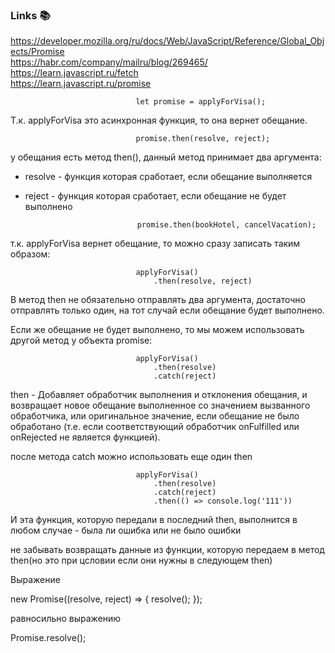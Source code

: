 ### Links :books:
https://developer.mozilla.org/ru/docs/Web/JavaScript/Reference/Global_Objects/Promise  
https://habr.com/company/mailru/blog/269465/  
https://learn.javascript.ru/fetch  
https://learn.javascript.ru/promise  

                                let promise = applyForVisa();

Т.к. applyForVisa это асинхронная функция, то она вернет обещание.

                                promise.then(resolve, reject);

у обещания есть метод then(), данный метод принимает два аргумента:
 * resolve - функция которая сработает, если обещание выполняется
 * reject - функция которая сработает, если обещание не будет выполнено

                                promise.then(bookHotel, cancelVacation);

т.к. applyForVisa вернет обещание, то можно сразу записать таким образом:

                                applyForVisa()
                                    .then(resolve, reject)

В метод then не обязательно отправлять два аргумента, достаточно отправлять только один, на тот случай если обещание будет выполнено.

Если же обещание не будет выполнено, то мы можем использовать другой метод у объекта promise:

                                applyForVisa()
                                    .then(resolve)
                                    .catch(reject)

then - Добавляет обработчик выполнения и отклонения обещания, и возвращает новое обещание выполненное со значением вызванного обработчика, или оригинальное значение, если обещание не было обработано (т.е. если соответствующий обработчик onFulfilled или onRejected не является функцией).

после метода catch можно использовать еще один then

                                applyForVisa()
                                    .then(resolve)
                                    .catch(reject)
                                    .then(() => console.log('111'))
                                    
И эта функция, которую передали в последний then, выполнится в любом случае - была ли ошибка или не было ошибки

не забывать возвращать данные из функции, которую передаем в метод then(но это при цсловии если они нужны в следующем then)

Выражение

new Promise((resolve, reject) => { resolve(); });

равносильно выражению

Promise.resolve();